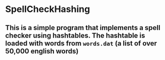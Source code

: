 # SpellCheckHashing
## This is a simple program that implements a spell checker using hashtables. The hashtable is loaded with words from `words.dat` (a list of over 50,000 english words)
